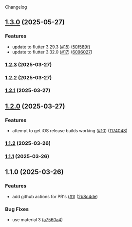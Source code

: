 Changelog


## [1.3.0](https://github.com/tomarra/toms_recipe_app/compare/1.2.3...1.3.0) (2025-05-27)


### Features

* update to flutter 3.29.3 ([#15](https://github.com/tomarra/toms_recipe_app/issues/15)) ([50f589f](https://github.com/tomarra/toms_recipe_app/commit/50f589f93faa19e5558d601450cc095576de9fd6))
* update to flutter 3.32.0 ([#17](https://github.com/tomarra/toms_recipe_app/issues/17)) ([6096027](https://github.com/tomarra/toms_recipe_app/commit/6096027e3a096fc930396e66a9c4d761432cfcc6))

### [1.2.3](https://github.com/tomarra/toms_recipe_app/compare/1.2.2...1.2.3) (2025-03-27)

### [1.2.2](https://github.com/tomarra/toms_recipe_app/compare/1.2.1...1.2.2) (2025-03-27)

### [1.2.1](https://github.com/tomarra/toms_recipe_app/compare/1.2.0...1.2.1) (2025-03-27)

## [1.2.0](https://github.com/tomarra/toms_recipe_app/compare/1.1.2...1.2.0) (2025-03-27)


### Features

* attempt to get iOS release builds working ([#10](https://github.com/tomarra/toms_recipe_app/issues/10)) ([1174048](https://github.com/tomarra/toms_recipe_app/commit/1174048d36248d529ebb57169684ac860ee66312))

### [1.1.2](https://github.com/tomarra/toms_recipe_app/compare/1.1.1...1.1.2) (2025-03-26)

### [1.1.1](https://github.com/tomarra/toms_recipe_app/compare/1.1.0...1.1.1) (2025-03-26)

## 1.1.0 (2025-03-26)


### Features

* add github actions for PR's ([#1](https://github.com/tomarra/toms_recipe_app/issues/1)) ([2b8c4de](https://github.com/tomarra/toms_recipe_app/commit/2b8c4dea7180f6f95ee74c337b14ee436ec858e3))


### Bug Fixes

* use material 3 ([a7560a4](https://github.com/tomarra/toms_recipe_app/commit/a7560a48efb89f1a3875ba1ae6215ecfb8ffb614))
